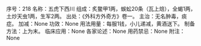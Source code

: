 序号：218
名称：五虎下西川
组成：炙鳖甲1两，蜈蚣20条（瓦上焙），全蝎1两，土炒天虫1两，生军2两。
出处：《外科方外奇方》卷一。
主治：无名肿毒，痰症。
加减：None
功效：None
用法用量：每服1钱，小儿递减，黄酒送下。
制备方法：上为末。
临床应用：None
各家论述：None
用药禁忌：None
附注：None
